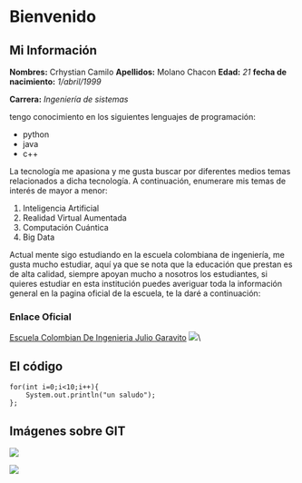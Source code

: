 # Bienvenido 

## Mi Información

**Nombres:** Crhystian Camilo
**Apellidos:** Molano Chacon
**Edad:** *21*
**fecha de nacimiento:** *1/abril/1999*

**Carrera:** *Ingeniería de sistemas*


tengo conocimiento en los siguientes lenguajes de programación:
* python
* java
* c++

La tecnología me apasiona y me gusta buscar por diferentes medios temas relacionados a dicha tecnología.
A continuación, enumerare mis temas de interés de mayor a menor:
1. Inteligencia Artificial
2. Realidad Virtual Aumentada 
3. Computación Cuántica
4. Big Data


Actual mente sigo estudiando en la escuela colombiana de ingeniería, me gusta mucho estudiar, aquí ya que
se nota que la educación que prestan es de alta calidad, siempre apoyan mucho a nosotros los estudiantes, 
si quieres estudiar en esta institución puedes averiguar toda la información general en la pagina oficial
de la escuela, te la daré a continuación: 

### Enlace Oficial 

[Escuela Colombian De Ingenieria Julio Garavito](https://www.escuelaing.edu.co/es/)
![](https://upload.wikimedia.org/wikipedia/commons/2/2f/Escuela_Colombiana_de_Ingenier%C3%ADa_2.jpg)\


## El código

```
for(int i=0;i<10;i++){
	System.out.println("un saludo");
};

```

## Imágenes sobre GIT


![](/main.PNG)


![](/remote.PNG)

